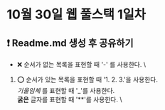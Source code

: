 # 10월 30일 웹 풀스택 1일차


## ❗ Readme.md 생성 후 공유하기
- ❌ 순서가 없는 목록을 표현할 때 '-' 를 사용한다. \
1. ⭕ 순서가 있는 목록을 표현할 때 '1. 2. 3.'을 사용한다. \
_기울임체_ 를 표현할 때 '_'를 사용한다. \
**굵은** 글자를 표현할 때 '**'를 사용한다. \



